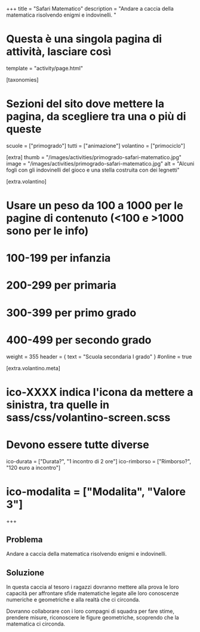 +++
title = "Safari Matematico"
description = "Andare a caccia della matematica risolvendo enigmi e indovinelli.  "

# Questa è una singola pagina di attività, lasciare così
template = "activity/page.html"

[taxonomies]
# Sezioni del sito dove mettere la pagina, da scegliere tra una o più di queste
scuole = ["primogrado"]
tutti = ["animazione"]
volantino = ["primociclo"]

[extra]
thumb = "/images/activities/primogrado-safari-matematico.jpg"
image = "/images/activities/primogrado-safari-matematico.jpg"
alt = "Alcuni fogli con gli indovinelli del gioco e una stella costruita con dei legnetti"

[extra.volantino]
# Usare un peso da 100 a 1000 per le pagine di contenuto (<100 e >1000 sono per le info)
# 100-199 per infanzia
# 200-299 per primaria
# 300-399 per primo grado
# 400-499 per secondo grado
weight = 355
header = { text = "Scuola secondaria I grado" }
#online = true

[extra.volantino.meta]
# ico-XXXX indica l'icona da mettere a sinistra, tra quelle in sass/css/volantino-screen.scss
# Devono essere tutte diverse 
ico-durata = ["Durata?", "1 incontro di 2 ore"]
ico-rimborso = ["Rimborso?", "120 euro a incontro"]
# ico-modalita = ["Modalita", "Valore 3"]
+++

<h2 class="ico ico-primogrado-problema">Problema</h2>

Andare a caccia della matematica risolvendo enigmi e indovinelli.  

<h2 class="ico ico-primogrado-soluzione">Soluzione</h2>

In questa caccia al tesoro i ragazzi dovranno mettere alla prova le loro capacità per affrontare sfide matematiche legate alle loro conoscenze numeriche e geometriche e alla realtà che ci circonda. 

Dovranno collaborare con i loro compagni di squadra per fare stime, prendere misure, riconoscere le figure geometriche, scoprendo che la matematica ci circonda. 
